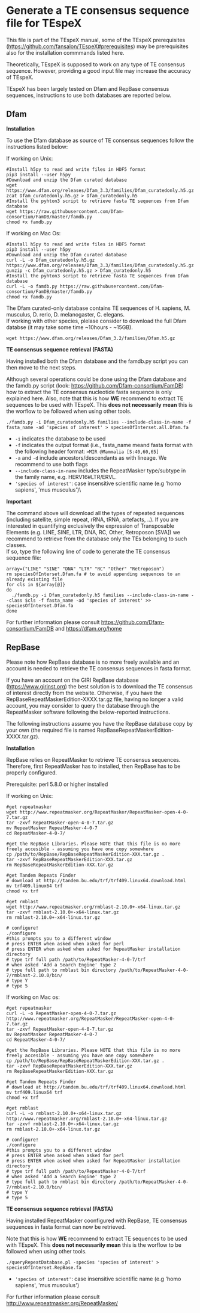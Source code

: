 # Generate a TE consensus sequence file for TEspeX

This file is part of the TEspeX manual, some of the TEspeX prerequisites (https://github.com/fansalon/TEspeX#prerequisites) may be prerequisites also for the installation commmands listed here.

Theoretically, TEspeX is supposed to work on any type of TE consensus sequence. However, providing a good input file may increase the accuracy of TEspeX.

TEspeX has been largely tested on Dfam and RepBase consensus sequences, instructions to use both databases are reported below.

## **Dfam** ##

**Installation**

To use the Dfam database as source of TE consensus sequences follow the instructions listed below:

If working on Unix:
```
#Install h5py to read and write files in HDF5 format
pip3 install --user h5py
#Download and unzip the Dfam curated database
wget https://www.dfam.org/releases/Dfam_3.3/families/Dfam_curatedonly.h5.gz
zcat Dfam_curatedonly.h5.gz > Dfam_curatedonly.h5
#Install the pyhton3 script to retrieve fasta TE sequences from Dfam database
wget https://raw.githubusercontent.com/Dfam-consortium/FamDB/master/famdb.py
chmod +x famdb.py
```

If working on Mac Os:
```
#Install h5py to read and write files in HDF5 format
pip3 install --user h5py
#Download and unzip the Dfam curated database
curl -L -o Dfam_curatedonly.h5.gz https://www.dfam.org/releases/Dfam_3.3/families/Dfam_curatedonly.h5.gz
gunzip -c Dfam_curatedonly.h5.gz > Dfam_curatedonly.h5
#Install the pyhton3 script to retrieve fasta TE sequences from Dfam database
curl -L -o famdb.py https://raw.githubusercontent.com/Dfam-consortium/FamDB/master/famdb.py
chmod +x famdb.py
```

The Dfam curated-only database contains TE sequences of H. sapiens, M. musculus, D. rerio, D. melanogaster, C. elegans.\
If working with other species, plelase consider to download the full Dfam databse (it may take some time ~10hours - ~15GB).

```wget https://www.dfam.org/releases/Dfam_3.2/families/Dfam.h5.gz```



**TE consensus sequence retrieval (FASTA)**

Having installed both the Dfam database and the famdb.py script you can then move to the  next steps.

Although several operations could be done using the Dfam database and the famdb.py script (look: https://github.com/Dfam-consortium/FamDB) how to extract the TE consensus nucleotide fasta sequence is only explained here. Also, note that this is how **WE** recommend to extract TE sequences to be used with TEspeX. This **does not necessarily mean** this is the worflow to be followed when using other tools.

```./famdb.py -i Dfam_curatedonly.h5 families --include-class-in-name -f fasta_name -ad 'species of interest' > speciesOfInterset.all.Dfam.fa```

* ```-i``` indicates the database to be used
* ```-f``` indicates the output format (i.e., fasta_name meand fasta format with the following header format: ```>MIR @Mammalia [S:40,60,65]```
* ```-a``` and ```-d``` include ancestors/descendants as with lineage. We recommend to use both flags
* ```--include-class-in-name``` includes the RepeatMasker type/subtype in the family name, e.g. HERV16#LTR/ERVL.
* ```'species of interest'```: case insensitive scientific name (e.g 'homo sapiens', 'mus musculus')\


**Important**

The command above will download all the types of repeated sequences (including satellite, simple repeat, rRNA, tRNA, artefacts, ..). If you are interested in quantifying exclusively the expression of Transposable Elements (e.g. LINE, SINE, LTR, DNA, RC, Other, Retroposon \[SVA\]) we recommend to retrieve from the database only the TEs belonging to such classes.\
If so, type the following line of code to generate the TE consensus sequence file:

```
array=("LINE" "SINE" "DNA" "LTR" "RC" "Other" "Retroposon")
rm speciesOfInterset.Dfam.fa # to avoid appending sequences to an already existing file
for cls in ${array[@]}
do
  ./famdb.py -i Dfam_curatedonly.h5 families --include-class-in-name --class $cls -f fasta_name -ad 'species of interest' >> speciesOfInterset.Dfam.fa
done
```


For further information please consult https://github.com/Dfam-consortium/FamDB and https://dfam.org/home


## **RepBase** ##

Please note how RepBase database is no more freely available and an account is needed to retrieve the TE consensus sequences in fasta format.

If you have an account on the GIRI RepBase database (https://www.girinst.org) the best solution is to download the TE consensus of interest directly from the website. Otherwise, if you have the RepBaseRepeatMaskerEdition-XXXX.tar.gz file, having no longer a valid account, you may consider to query the database through the RepeatMasker software following the below-reported instructions.

The following instructions assume you have the RepBase database copy by your own (the required file is named RepBaseRepeatMaskerEdition-XXXX.tar.gz).

**Installation**

RepBase relies on RepeatMasker to retrieve TE consensus sequences. Therefore, first RepeatMasker has to installed, then RepBase has to be properly configured.

Prerequisite: perl 5.8.0 or higher installed

If working on Unix:
```
#get repeatmasker
wget http://www.repeatmasker.org/RepeatMasker/RepeatMasker-open-4-0-7.tar.gz
tar -zxvf RepeatMasker-open-4-0-7.tar.gz
mv RepeatMasker RepeatMasker-4-0-7
cd RepeatMasker-4-0-7/

#get the RepBase Libraries. Please NOTE that this file is no more freely accesible - assuming you have one copy somewhere
cp /path/to/RepBase/RepBaseRepeatMaskerEdition-XXX.tar.gz .
tar -zxvf RepBaseRepeatMaskerEdition-XXX.tar.gz
rm RepBaseRepeatMaskerEdition-XXX.tar.gz

#get Tandem Repeats Finder
# download at http://tandem.bu.edu/trf/trf409.linux64.download.html
mv trf409.linux64 trf
chmod +x trf

#get rmblast
wget http://www.repeatmasker.org/rmblast-2.10.0+-x64-linux.tar.gz
tar -zxvf rmblast-2.10.0+-x64-linux.tar.gz
rm rmblast-2.10.0+-x64-linux.tar.gz

# configure!
./configure
#this prompts you to a different window
# press ENTER when asked when asked for perl
# press ENTER when asked when asked for RepeatMasker installation directory
# type trf full path /path/to/RepeatMasker-4-0-7/trf
# when asked 'Add a Search Engine' type 2
# type full path to rmblast bin directory /path/to/RepeatMasker-4-0-7/rmblast-2.10.0/bin/
# type Y
# type 5
```

If working on Mac os:
```
#get repeatmasker
curl -L -o RepeatMasker-open-4-0-7.tar.gz http://www.repeatmasker.org/RepeatMasker/RepeatMasker-open-4-0-7.tar.gz
tar -zxvf RepeatMasker-open-4-0-7.tar.gz
mv RepeatMasker RepeatMasker-4-0-7
cd RepeatMasker-4-0-7/

#get the RepBase Libraries. Please NOTE that this file is no more freely accesible - assuming you have one copy somewhere
cp /path/to/RepBase/RepBaseRepeatMaskerEdition-XXX.tar.gz .
tar -zxvf RepBaseRepeatMaskerEdition-XXX.tar.gz
rm RepBaseRepeatMaskerEdition-XXX.tar.gz

#get Tandem Repeats Finder
# download at http://tandem.bu.edu/trf/trf409.linux64.download.html
mv trf409.linux64 trf
chmod +x trf

#get rmblast
curl -L -o rmblast-2.10.0+-x64-linux.tar.gz http://www.repeatmasker.org/rmblast-2.10.0+-x64-linux.tar.gz
tar -zxvf rmblast-2.10.0+-x64-linux.tar.gz
rm rmblast-2.10.0+-x64-linux.tar.gz

# configure!
./configure
#this prompts you to a different window
# press ENTER when asked when asked for perl
# press ENTER when asked when asked for RepeatMasker installation directory
# type trf full path /path/to/RepeatMasker-4-0-7/trf
# when asked 'Add a Search Engine' type 2
# type full path to rmblast bin directory /path/to/RepeatMasker-4-0-7/rmblast-2.10.0/bin/
# type Y
# type 5
```


**TE consensus sequence retrieval (FASTA)**

Having installed RepeatMasker coonfigured with RepBase, TE consensus sequences in fasta format can now be retrieved.

Note that this is how **WE** recommend to extract TE sequences to be used with TEspeX. This **does not necessarily mean** this is the worflow to be followed when using other tools.

```./queryRepeatDatabase.pl -species 'species of interest' > speciesOfInterset.RepBase.fa```

* ```'species of interest'```: case insensitive scientific name (e.g 'homo sapiens', 'mus musculus')


For further information please consult http://www.repeatmasker.org/RepeatMasker/
